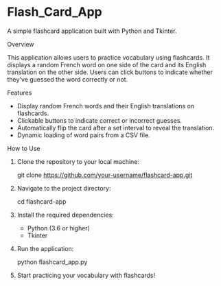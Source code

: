 # Flash_Card_App


A simple flashcard application built with Python and Tkinter.

Overview

This application allows users to practice vocabulary using flashcards. It displays a random French word on one side of the card and its English translation on the other side. Users can click buttons to indicate whether they've guessed the word correctly or not.

Features

- Display random French words and their English translations on flashcards.
- Clickable buttons to indicate correct or incorrect guesses.
- Automatically flip the card after a set interval to reveal the translation.
- Dynamic loading of word pairs from a CSV file.

How to Use

1. Clone the repository to your local machine:

   git clone https://github.com/your-username/flashcard-app.git

2. Navigate to the project directory:

   cd flashcard-app

3. Install the required dependencies:

   - Python (3.6 or higher)
   - Tkinter

4. Run the application:

   python flashcard_app.py

5. Start practicing your vocabulary with flashcards!
